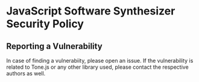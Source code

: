 # JavaScript Software Synthesizer Security Policy

## Reporting a Vulnerability

In case of finding a vulnerabiity, please open an issue. If the vulnerability is related to Tone.js or any other library used, please contact the respective authors as well.
